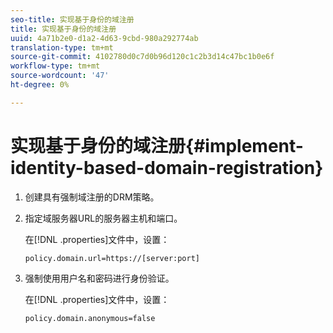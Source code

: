 ```yaml
---
seo-title: 实现基于身份的域注册
title: 实现基于身份的域注册
uuid: 4a71b2e0-d1a2-4d63-9cbd-980a292774ab
translation-type: tm+mt
source-git-commit: 4102780d0c7d0b96d120c1c2b3d14c47bc1b0e6f
workflow-type: tm+mt
source-wordcount: '47'
ht-degree: 0%

---
```



# 实现基于身份的域注册{#implement-identity-based-domain-registration}

1. 创建具有强制域注册的DRM策略。
1. 指定域服务器URL的服务器主机和端口。

   在[!DNL .properties]文件中，设置：

   ```
   policy.domain.url=https://[server:port] 
   ```

1. 强制使用用户名和密码进行身份验证。

   在[!DNL .properties]文件中，设置：

   ```
   policy.domain.anonymous=false 
   ```

